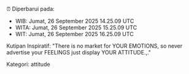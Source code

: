⏰ Diperbarui pada:
- WIB: Jumat, 26 September 2025 14.25.09 UTC
- WITA: Jumat, 26 September 2025 15.25.09 UTC
- WIT: Jumat, 26 September 2025 16.25.09 UTC

Kutipan Inspiratif:
"There is no market for YOUR EMOTIONS, so never advertise your FEELINGS just display YOUR ATTITUDE.,."


Kategori: attitude

